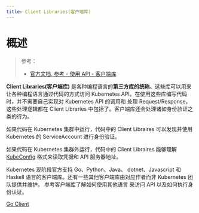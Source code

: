 ```yaml
---
title: Client Libraries(客户端库)
---
```


# 概述

> 参考：
>
> - [官方文档, 参考 - 使用 API - 客户端库](https://kubernetes.io/docs/reference/using-api/client-libraries/)

**Client Libraries(客户端库)** 是各种编程语言的**第三方库的统称**。这些库可以用来让各种编程语言通过代码的方式访问 Kubernetes API。在使用这些库编写代码时，并不需要自己实现对 Kubernetes API 的调用和 处理 Request/Response，这些处理逻辑都在 Client Libraries 中包括了。客户端库还会处理诸如身份验证之类的行为。

如果代码在 Kubernetes 集群中运行，代码中的 Client Libraires 可以发现并使用 Kubernetes 的 ServiceAccount 进行身份验证。

如果代码在 Kubernetes 集群外运行，代码中的 Client Libraires 能够理解 [KubeConfig](docs/10.云原生/Kubernetes/API%20访问控制/Authenticating(认证)/User%20Account(KubeConfig).md) 格式来读取凭据和 API 服务器地址。

Kubernetes 现阶段官方支持 Go、Python、Java、 dotnet、Javascript 和 Haskell 语言的客户端库。还有一些其他客户端库由对应作者而非 Kubernetes 团队提供并维护。 参考客户端库了解如何使用其他语言 来访问 API 以及如何执行身份认证。

[Go Client](docs/10.云原生/Kubernetes/Kubernetes%20开发/Client%20Libraries(客户端库)/Go%20Client.md)
